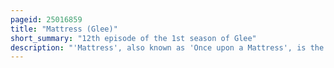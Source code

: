 ```yaml
---
pageid: 25016859
title: "Mattress (Glee)"
short_summary: "12th episode of the 1st season of Glee"
description: "'Mattress', also known as 'Once upon a Mattress', is the twelfth Episode of the american Television Series Glee. The Episode premiered on the Fox Network on December 2 2009. It was written by the Creator of the Series Ryan Murphy and directed by elodie Keene. Mattress Discovers that they're not included in the School Yearbook. Rachel Berry has the Club Cast in a local Mattress Commercial in an Attempt to raise their social Status. The Glee Club Director will schuester Discovers that his Wife Terri faking her Pregnancy."
---
```

